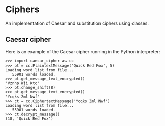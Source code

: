 # Ciphers
An implementation of Caesar and substitution ciphers using classes.
## Caesar cipher
Here is an example of the Caesar cipher running in the Python interpreter:
```
>>> import caesar_cipher as cc
>>> pt = cc.PlaintextMessage('Quick Red Fox', 5)
Loading word list from file...
   55901 words loaded.
>>> pt.get_message_text_encrypted()
'Vznhp Wji Ktc'
>>> pt.change_shift(8)
>>> pt.get_message_text_encrypted()
'Ycqks Zml Nwf'
>>> ct = cc.CiphertextMessage('Ycqks Zml Nwf')
Loading word list from file...
   55901 words loaded.
>>> ct.decrypt_message()
(18, 'Quick Red Fox')
```
